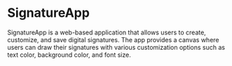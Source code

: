 # SignatureApp
SignatureApp is a web-based application that allows users to create, customize, and save digital signatures. The app provides a canvas where users can draw their signatures with various customization options such as text color, background color, and font size.
